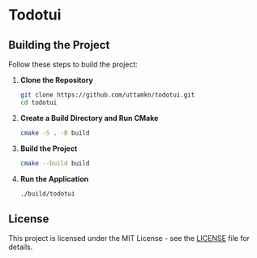 # Todotui

## Building the Project

Follow these steps to build the project:

1. **Clone the Repository**

   ```bash
   git clone https://github.com/uttamkn/todotui.git
   cd todotui
   ```

2. **Create a Build Directory and Run CMake**

   ```bash
   cmake -S . -B build
   ```

3. **Build the Project**

   ```bash
   cmake --build build
   ```

4. **Run the Application**

   ```bash
   ./build/todotui
   ```

## License

This project is licensed under the MIT License - see the [LICENSE](LICENSE) file for details.
